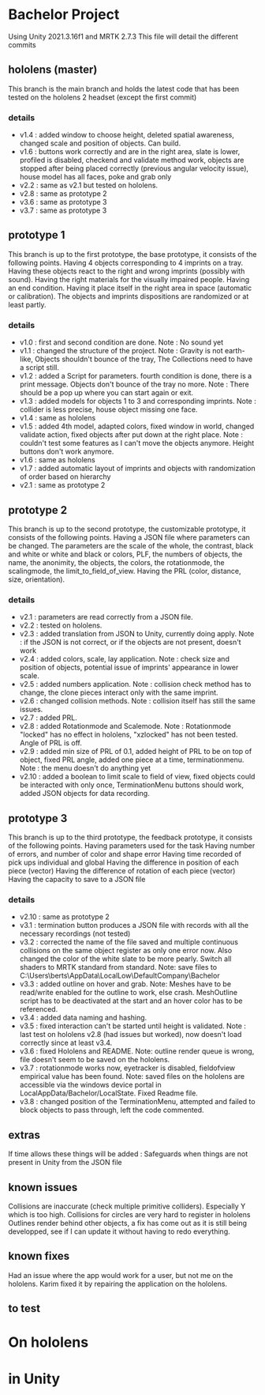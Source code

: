 # Bachelor Project

Using Unity 2021.3.16f1 and MRTK 2.7.3
This file will detail the different commits

## hololens (master)
This branch is the main branch and holds the latest code that has been tested on the hololens 2 headset (except the first commit)
### details
- v1.4 : added window to choose height, deleted spatial awareness, changed scale and position of objects. Can build.
- v1.6 : buttons work correctly and are in the right area, slate is lower, profiled is disabled, checkend and validate method work, objects are stopped after being placed correctly (previous angular velocity issue), house model has all faces, poke and grab only
- v2.2 : same as v2.1 but tested on hololens.
- v2.8 : same as prototype 2
- v3.6 : same as prototype 3
- v3.7 : same as prototype 3

## prototype 1
This branch is up to the first prototype, the base prototype, it consists of the following points.
Having 4 objects corresponding to 4 imprints on a tray.
Having these objects react to the right and wrong imprints (possibly with sound).
Having the right materials for the visually impaired people.
Having an end condition.
Having it place itself in the right area in space (automatic or calibration).
The objects and imprints dispositions are randomized or at least partly.
### details
- v1.0 : first and second condition are done. Note : No sound yet
- v1.1 : changed the structure of the project. Note : Gravity is not earth-like, Objects shouldn't bounce of the tray, The Collections need to have a script still.
- v1.2 : added a Script for parameters. fourth condition is done, there is a print message. Objects don't bounce of the tray no more. Note : There should be a pop up where you can start again or exit.
- v1.3 : added models for objects 1 to 3 and corresponding imprints. Note : collider is less precise, house object missing one face.
- v1.4 : same as hololens
- v1.5 : added 4th model, adapted colors, fixed window in world, changed validate action, fixed objects after put down at the right place. Note : couldn't test some features as I can't move the objects anymore. Height buttons don't work anymore.
- v1.6 : same as hololens
- v1.7 : added automatic layout of imprints and objects with randomization of order based on hierarchy
- v2.1 : same as prototype 2

## prototype 2
This branch is up to the second prototype, the customizable prototype, it consists of the following points.
Having a JSON file where parameters can be changed.
The parameters are the scale of the whole, the contrast, black and white or white and black or colors, PLF, the numbers of objects, the name, the anonimity, the objects, the colors, the rotationmode, the scalingmode, the limit_to_field_of_view.
Having the PRL (color, distance, size, orientation).
### details
- v2.1 : parameters are read correctly from a JSON file.
- v2.2 : tested on hololens.
- v2.3 : added translation from JSON to Unity, currently doing apply. Note : if the JSON is not correct, or if the objects are not present, doesn't work
- v2.4 : added colors, scale, lay application. Note : check size and position of objects, potential issue of imprints' appearance in lower scale.
- v2.5 : added numbers application. Note : collision check method has to change, the clone pieces interact only with the same imprint.
- v2.6 : changed collision methods. Note : collision itself has still the same issues.
- v2.7 : added PRL.
- v2.8 : added Rotationmode and Scalemode. Note : Rotationmode "locked" has no effect in hololens, "xzlocked" has not been tested. Angle of PRL is off.
- v2.9 : added min size of PRL of 0.1, added height of PRL to be on top of object, fixed PRL angle, added one piece at a time, terminationmenu. Note : the menu doesn't do anything yet
- v2.10 : added a boolean to limit scale to field of view, fixed objects could be interacted with only once, TerminationMenu buttons should work, added JSON objects for data recording.

## prototype 3
This branch is up to the third prototype, the feedback prototype, it consists of the following points.
Having parameters used for the task
Having number of errors, and number of color and shape error
Having time recorded of pick ups individual and global
Having the difference in position of each piece (vector)
Having the difference of rotation of each piece (vector)
Having the capacity to save to a JSON file
### details
- v2.10 : same as prototype 2
- v3.1 : termination button produces a JSON file with records with all the necessary recordings (not tested)
- v3.2 : corrected the name of the file saved and multiple continuous collisions on the same object register as only one error now. Also changed the color of the white slate to be more pearly. Switch all shaders to MRTK standard from standard. Note: save files to C:\Users\berts\AppData\LocalLow\DefaultCompany\Bachelor
- v3.3 : added outline on hover and grab. Note: Meshes have to be read/write enabled for the outline to work, else crash. MeshOutline script has to be deactivated at the start and an hover color has to be referenced.
- v3.4 : added data naming and hashing.
- v3.5 : fixed interaction can't be started until height is validated. Note : last test on hololens v2.8 (had issues but worked), now doesn't load correctly since at least v3.4.
- v3.6 : fixed Hololens and README. Note: outline render queue is wrong, file doesn't seem to be saved on the hololens.
- v3.7 : rotationmode works now, eyetracker is disabled, fieldofview empirical value has been found. Note: saved files on the hololens are accessible via the windows device portal in LocalAppData/Bachelor/LocalState. Fixed Readme file.
- v3.8 : changed position of the TerminationMenu, attempted and failed to block objects to pass through, left the code commented.

## extras
If time allows these things will be added :
Safeguards when things are not present in Unity from the JSON file

## known issues
Collisions are inaccurate (check multiple primitive colliders). Especially Y which is too high.
Collisions for circles are very hard to register in hololens
Outlines render behind other objects, a fix has come out as it is still being developped, see if I can update it without having to redo everything.

## known fixes
Had an issue where the app would work for a user, but not me on the hololens. Karim fixed it by repairing the application on the hololens.

## to test
# On hololens

# in Unity